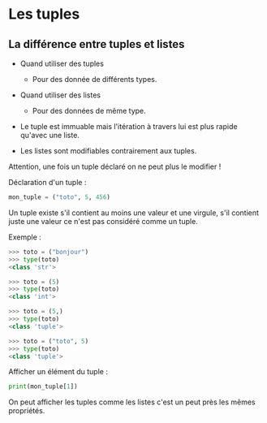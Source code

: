 # Les tuples

## La différence entre tuples et listes

* Quand utiliser des tuples
	- Pour des donnée de différents types.
	
* Quand utiliser des listes
	- Pour des données de même type.

* Le tuple est immuable mais l'itération à travers lui est plus rapide qu'avec une liste.
* Les listes sont modifiables contrairement aux tuples.

Attention, une fois un tuple déclaré on ne peut plus le modifier !

Déclaration d'un tuple :

```python
mon_tuple = ("toto", 5, 456)
``` 

Un tuple existe s'il contient au moins une valeur et une virgule, s'il contient juste une valeur ce n'est pas considéré comme un tuple.

Exemple :

```python
>>> toto = ("bonjour")
>>> type(toto)
<class 'str'>

>>> toto = (5)
>>> type(toto)
<class 'int'>

>>> toto = (5,)
>>> type(toto)
<class 'tuple'>

>>> toto = ("toto", 5)
>>> type(toto)
<class 'tuple'>

``` 

Afficher un élément du tuple :

```python
print(mon_tuple[1])
``` 

On peut afficher les tuples comme les listes c'est un peut près les mêmes propriétés.

